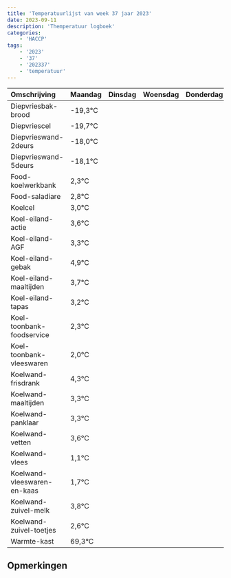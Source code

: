 ```yaml
---
title: 'Temperatuurlijst van week 37 jaar 2023'
date: 2023-09-11
description: 'Themperatuur logboek'
categories:
    - 'HACCP'
tags:
    - '2023'
    - '37'
    - '202337'
    - 'temperatuur'
---
```

|Omschrijving|Maandag|Dinsdag|Woensdag|Donderdag|Vrijdag|Zaterdag|Zondag|
|:---|:---|:---|:---|:---|:---|:---|:---|
|Diepvriesbak-brood|-19,3°C| | | | | | |
|Diepvriescel|-19,7°C| | | | | | |
|Diepvrieswand-2deurs|-18,0°C| | | | | | |
|Diepvrieswand-5deurs|-18,1°C| | | | | | |
|Food-koelwerkbank|2,3°C| | | | | | |
|Food-saladiare|2,8°C| | | | | | |
|Koelcel|3,0°C| | | | | | |
|Koel-eiland-actie|3,6°C| | | | | | |
|Koel-eiland-AGF|3,3°C| | | | | | |
|Koel-eiland-gebak|4,9°C| | | | | | |
|Koel-eiland-maaltijden|3,7°C| | | | | | |
|Koel-eiland-tapas|3,2°C| | | | | | |
|Koel-toonbank-foodservice|2,3°C| | | | | | |
|Koel-toonbank-vleeswaren|2,0°C| | | | | | |
|Koelwand-frisdrank|4,3°C| | | | | | |
|Koelwand-maaltijden|3,3°C| | | | | | |
|Koelwand-panklaar|3,3°C| | | | | | |
|Koelwand-vetten|3,6°C| | | | | | |
|Koelwand-vlees|1,1°C| | | | | | |
|Koelwand-vleeswaren-en-kaas|1,7°C| | | | | | |
|Koelwand-zuivel-melk|3,8°C| | | | | | |
|Koelwand-zuivel-toetjes|2,6°C| | | | | | |
|Warmte-kast|69,3°C| | | | | | |

## Opmerkingen


